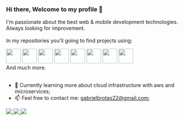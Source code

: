### Hi there, Welcome to my profile 👋
  I'm passionate about the best web & mobile development technologies. <br/> 
  Always looking for improvement.
  <br/> <br/> 
  In my repositories you'll going to find projects using: <br/> 
  <div>
  <img src="https://cdn.jsdelivr.net/gh/devicons/devicon/icons/javascript/javascript-original.svg" width="40px" />
  <img src="https://cdn.jsdelivr.net/gh/devicons/devicon/icons/typescript/typescript-original.svg"  width="40px" />
  <img src="https://cdn.jsdelivr.net/gh/devicons/devicon/icons/react/react-original.svg" width="40px" />
  <img src="https://cdn.jsdelivr.net/gh/devicons/devicon/icons/nextjs/nextjs-original-wordmark.svg" width="40px" />
  <img src="https://cdn.jsdelivr.net/gh/devicons/devicon/icons/nodejs/nodejs-original.svg" width="40px" />
  <img src="https://cdn.jsdelivr.net/gh/devicons/devicon/icons/postgresql/postgresql-original.svg" width="40px" />
  <img src="https://cdn.jsdelivr.net/gh/devicons/devicon/icons/mongodb/mongodb-original.svg" width="40px" />
  <img src="https://cdn.jsdelivr.net/gh/devicons/devicon/icons/graphql/graphql-plain-wordmark.svg" width="40px" />
  </div>
  And much more.<br/> <br/> 

- 🔭 Currently learning more about cloud infrastructure with aws and microservices; 
- 📫 Feel free to contact me: gabrielbrotas22@gmail.com;

<div>
  <a href="https://www.linkedin.com/in/gabriel-brotas" target="_blank" rel="noopener noreferrer">
    <img src="https://img.shields.io/badge/LinkedIn-0077B5?style=for-the-badge&logo=linkedin&logoColor=white" target="_blank" rel="noopener noreferrer">
  </a>
   <a href="https://www.youtube.com/channel/UCAyvO0YTENk1_CuH8I050Rw" target="_blank" rel="noopener noreferrer">
     <img src="https://img.shields.io/badge/YouTube-FF0000?style=for-the-badge&logo=youtube&logoColor=white" target="_blank" rel="noopener noreferrer"" >
  </a>
   <a href="https://www.instagram.com/gbrottas/" target="_blank" rel="noopener noreferrer">
     <img src="https://img.shields.io/badge/Instagram-E4405F?style=for-the-badge&logo=instagram&logoColor=white" target="_blank" rel="noopener noreferrer"/> 
  </a>
</div
